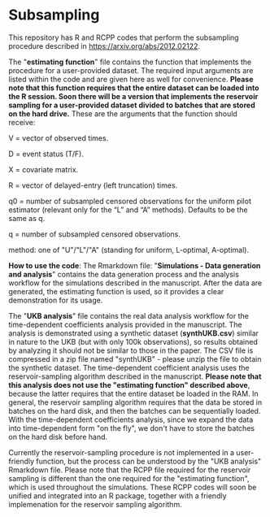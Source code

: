 # Subsampling

This repository has R and RCPP codes that perform the subsampling procedure described in https://arxiv.org/abs/2012.02122. 

The "**estimating function**" file contains the function that implements the procedure for a user-provided dataset. The required input arguments are listed within the code and are given here as well for convenience. **Please note that this function requires that the entire dataset can be loaded into the R session.
Soon there will be a version that implements the reservoir sampling for a user-provided dataset divided to batches that are stored on the hard drive.**
These are the arguments that the function should receive:

V = vector of observed times.

D = event status (T/F).

X = covariate matrix.

R = vector of delayed-entry (left truncation) times.

q0 = number of subsampled censored observations for the uniform pilot estimator (relevant only for the “L” and “A” methods). Defaults to be the same as q.

q = number of subsampled censored observations.

method: one of "U"/"L"/"A" (standing for uniform, L-optimal, A-optimal).

**How to use the code**: The Rmarkdown file: "**Simulations - Data generation and analysis**" contains the data generation process and the analysis workflow for the simulations described in the manuscript. After the data are generated, the estimating function is used, so it provides a clear demonstration for its usage.

The "**UKB analysis**" file contains the real data analysis workflow for the time-dependent coefficients analysis provided in the manuscript.
The analysis is demonstrated using a synthetic dataset (**synthUKB.csv**) similar in nature to the UKB (but with only 100k observations), so results obtained by analyzing it should not be similar to those in the paper. The CSV file is compressed in a zip file named "synthUKB" - please unzip the file to obtain the synthetic dataset. The time-dependent coefficient analysis uses the reservoir-sampling algorithm described in the manuscript. **Please note that this analysis does not use the "estimating function" described above**, because the latter requires that the entire dataset be loaded in the RAM. In general, the reservoir sampling algorithm requires that the data be stored in batches on the hard disk, and then the batches can be sequentially loaded. With the time-dependent coefficients analysis, since we expand the data into time-dependent form "on the fly", we don't have to store the batches on the hard disk before hand.

Currently the reservoir-sampling procedure is not implemented in a user-friendly function, but the process can be understood by the "UKB analysis" Rmarkdown file. Please note that the RCPP file required for the reservoir sampling is different than the one required for the "estimating function", which is used throughout the simulations. These RCPP codes will soon be unified and integrated into an R package, together with a friendly implemenation for the reservoir sampling algorithm.
